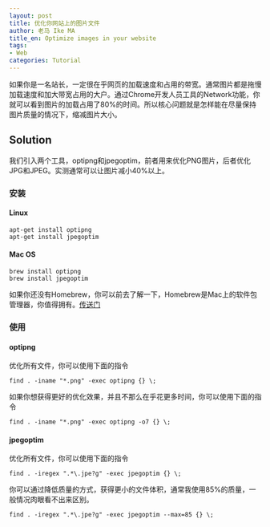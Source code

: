 ```yaml
---
layout: post
title: 优化你网站上的图片文件
author: 老马 Ike MA
title_en: Optimize images in your website
tags:
- Web
categories: Tutorial
---
```



如果你是一名站长，一定很在乎网页的加载速度和占用的带宽。通常图片都是拖慢加载速度和加大带宽占用的大户。通过Chrome开发人员工具的Network功能，你就可以看到图片的加载占用了80%的时间。所以核心问题就是怎样能在尽量保持图片质量的情况下，缩减图片大小。


## Solution
我们引入两个工具，optipng和jpegoptim，前者用来优化PNG图片，后者优化JPG和JPEG。实测通常可以让图片减小40%以上。  

### 安装
#### Linux
```
apt-get install optipng
apt-get install jpegoptim
```
#### Mac OS
```
brew install optipng
brew install jpegoptim
```
如果你还没有Homebrew，你可以前去了解一下，Homebrew是Mac上的软件包管理器，你值得拥有。[传送门](https://brew.sh/)  

### 使用
#### optipng
优化所有文件，你可以使用下面的指令
```
find . -iname "*.png" -exec optipng {} \;
```
如果你想获得更好的优化效果，并且不那么在乎花更多时间，你可以使用下面的指令
```
find . -iname "*.png" -exec optipng -o7 {} \;
```
#### jpegoptim
优化所有文件，你可以使用下面的指令
```
find . -iregex ".*\.jpe?g" -exec jpegoptim {} \;
```
你可以通过降低质量的方式，获得更小的文件体积，通常我使用85%的质量，一般情况肉眼看不出来区别。
```
find . -iregex ".*\.jpe?g" -exec jpegoptim --max=85 {} \;
```